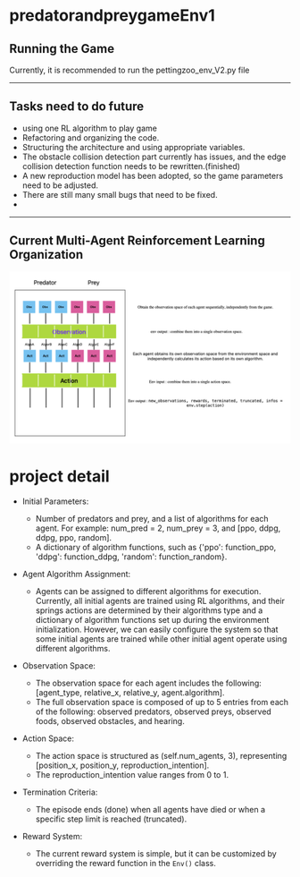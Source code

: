 
# predatorandpreygameEnv1

## Running the Game

Currently, it is recommended to run the pettingzoo_env_V2.py file

---

## Tasks need to do future
- using one RL algorithm to play game
- Refactoring and organizing the code.
- Structuring the architecture and using appropriate variables.
- The obstacle collision detection part currently has issues, and the edge collision detection function needs to be rewritten.(finished)
- A new reproduction model has been adopted, so the game parameters need to be adjusted.
- There are still many small bugs that need to be fixed.
- 

---

## Current Multi-Agent Reinforcement Learning Organization

![Image Description](tools/README.png)
# project detail

- Initial Parameters:
    - Number of predators and prey, and a list of algorithms for each agent. For example: num_pred = 2, num_prey = 3, and [ppo, ddpg, ddpg, ppo, random].
    - A dictionary of algorithm functions, such as {'ppo': function_ppo, 'ddpg': function_ddpg, 'random': function_random}.

- Agent Algorithm Assignment:
    - Agents can be assigned to different algorithms for execution. Currently, all initial agents are trained using RL algorithms, and their springs actions are determined by their algorithms type and a dictionary of algorithm functions set up during the environment initialization. However, we can easily configure the system so that some initial agents are trained while other initial agent operate using different algorithms.

- Observation Space:
    - The observation space for each agent includes the following: [agent_type, relative_x, relative_y, agent.algorithm].
    - The full observation space is composed of up to 5 entries from each of the following: observed predators, observed preys, observed foods, observed obstacles, and hearing.

- Action Space:
    - The action space is structured as (self.num_agents, 3), representing [position_x, position_y, reproduction_intention].
    - The reproduction_intention value ranges from 0 to 1.

- Termination Criteria:
    - The episode ends (done) when all agents have died or when a specific step limit is reached (truncated).

- Reward System:
    - The current reward system is simple, but it can be customized by overriding the reward function in the `Env()` class.